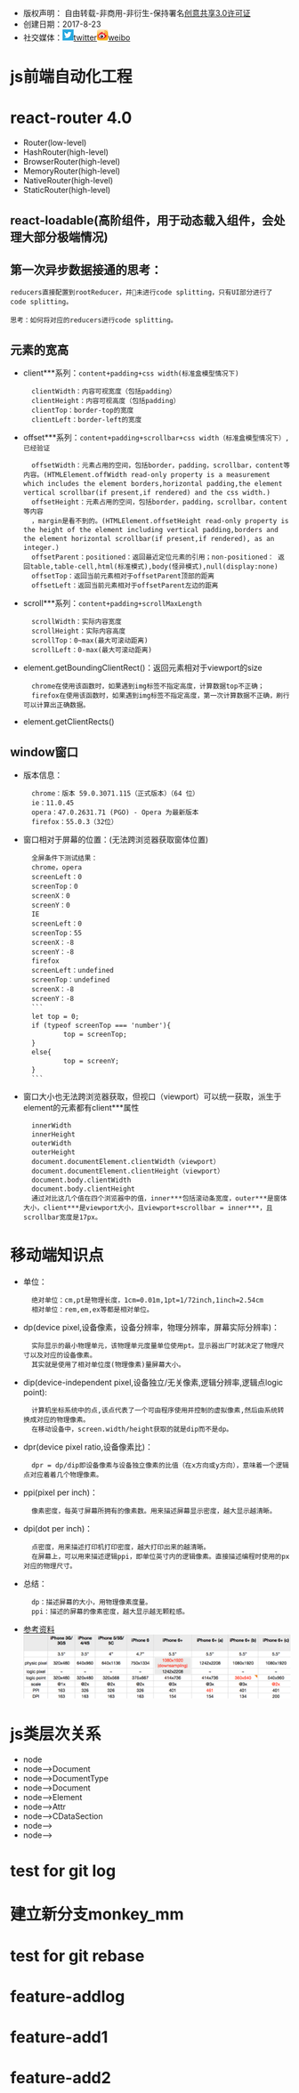 * 版权声明： 自由转载-非商用-非衍生-保持署名[创意共享3.0许可证](https://creativecommons.org/licenses/by-nc-nd/3.0/deed.zh)
* 创建日期：2017-8-23
* 社交媒体：[![twitter](./src/common/res/images/twitter.png)twitter](https://twitter.com)[![weobo](./src/common/res/images/weibo.png)weibo](http://weibo.com/2630232391/profile?topnav=1&wvr=6)
# js前端自动化工程
# react-router 4.0

* Router(low-level)
* HashRouter(high-level)
* BrowserRouter(high-level)
* MemoryRouter(high-level)
* NativeRouter(high-level)
* StaticRouter(high-level)

## react-loadable(高阶组件，用于动态载入组件，会处理大部分极端情况)   

## 第一次异步数据接通的思考：

    reducers直接配置到rootReducer，并未进行code splitting，只有UI部分进行了 code splitting。
    
    思考：如何将对应的reducers进行code splitting。
## 元素的宽高
* client***系列：`content+padding+css width(标准盒模型情况下)`

        clientWidth：内容可视宽度（包括padding）
        clientHeight：内容可视高度（包括padding）
        clientTop：border-top的宽度
        clientLeft：border-left的宽度
* offset***系列：`content+padding+scrollbar+css width（标准盒模型情况下）,已经验证`

        offsetWidth：元素占用的空间，包括border，padding，scrollbar，content等内容。(HTMLElement.offWidth read-only property is a measurement which includes the element borders,horizontal padding,the element vertical scrollbar(if present,if rendered) and the css width.)
        offsetHeight：元素占用的空间，包括border，padding，scrollbar，content等内容
        ，margin是看不到的。(HTMLElement.offsetHeight read-only property is the height of the element including vertical padding,borders and the element horizontal scrollbar(if present,if rendered), as an integer.)
        offsetParent：positioned：返回最近定位元素的引用；non-positioned： 返回table,table-cell,html(标准模式),body(怪异模式),null(display:none)
        offsetTop：返回当前元素相对于offsetParent顶部的距离
        offsetLeft：返回当前元素相对于offsetParent左边的距离
* scroll***系列：`content+padding+scrollMaxLength`

        scrollWidth：实际内容宽度
        scrollHeight：实际内容高度
        scrollTop：0~max(最大可滚动距离)
        scrollLeft：0-max(最大可滚动距离)
* element.getBoundingClientRect()：返回元素相对于viewport的size

        chrome在使用该函数时，如果遇到img标签不指定高度，计算数据top不正确；
        firefox在使用该函数时，如果遇到img标签不指定高度，第一次计算数据不正确，刷行可以计算出正确数据。
* element.getClientRects()
## window窗口
* 版本信息：

        chrome：版本 59.0.3071.115（正式版本）（64 位）
        ie：11.0.45
        opera：47.0.2631.71 (PGO) - Opera 为最新版本
        firefox：55.0.3（32位）
* 窗口相对于屏幕的位置：(无法跨浏览器获取窗体位置)

        全屏条件下测试结果：
        chrome，opera        
        screenLeft：0
        screenTop：0
        screenX：0
        screenY：0
        IE        
        screenLeft：0
        screenTop：55
        screenX：-8
        screenY：-8
        firefox        
        screenLeft：undefined
        screenTop：undefined
        screenX：-8
        screenY：-8
        ```
        let top = 0;
        if (typeof screenTop === 'number'){
                top = screenTop;
        }
        else{
                top = screenY;
        }
        ```
* 窗口大小也无法跨浏览器获取，但视口（viewport）可以统一获取，派生于element的元素都有client***属性

        innerWidth
        innerHeight
        outerWidth
        outerHeight
        document.documentElement.clientWidth（viewport）
        document.documentElement.clientHeight（viewport）
        document.body.clientWidth
        document.body.clientHeight
        通过对比这几个值在四个浏览器中的值，inner***包括滚动条宽度，outer***是窗体大小，client***是viewport大小，且viewport+scrollbar = inner***，且scrollbar宽度是17px。
# 移动端知识点
* 单位：

        绝对单位：cm,pt是物理长度，1cm=0.01m,1pt=1/72inch,1inch=2.54cm
        相对单位：rem,em,ex等都是相对单位。
* dp(device pixel,设备像素，设备分辨率，物理分辨率，屏幕实际分辨率)：

        实际显示的最小物理单元，该物理单元度量单位使用pt。显示器出厂时就决定了物理尺寸以及对应的设备像素。
        其实就是使用了相对单位度(物理像素)量屏幕大小。
* dip(device-independent pixel,设备独立/无关像素,逻辑分辨率,逻辑点logic point):

        计算机坐标系统中的点,该点代表了一个可由程序使用并控制的虚拟像素,然后由系统转换成对应的物理像素。
        在移动设备中，screen.width/height获取的就是dip而不是dp。
* dpr(device pixel ratio,设备像素比)：

        dpr = dp/dip即设备像素与设备独立像素的比值（在x方向或y方向），意味着一个逻辑点对应着着几个物理像素。



* ppi(pixel per inch)：

        像素密度，每英寸屏幕所拥有的像素数。用来描述屏幕显示密度，越大显示越清晰。
* dpi(dot per inch)：

        点密度，用来描述打印机打印密度，越大打印出来的越清晰。
        在屏幕上，可以用来描述逻辑ppi，即单位英寸内的逻辑像素。直接描述编程时使用的px对应的物理尺寸。
* 总结：

        dp：描述屏幕的大小，用物理像素度量。
        ppi：描述的屏幕的像素密度，越大显示越无颗粒感。
* [参考资料](https://www.zhihu.com/question/25361043)
[![](./src/common/res/images/iphone.jpg)](https://www.zhihu.com/question/25361043)
# js类层次关系
* node
* node-->Document
* node-->DocumentType
* node-->Document
* node-->Element
* node-->Attr
* node-->CDataSection
* node-->
* node-->
# test for git log
# 建立新分支monkey_mm
# test for git rebase
# feature-addlog
# feature-add1
# feature-add2
